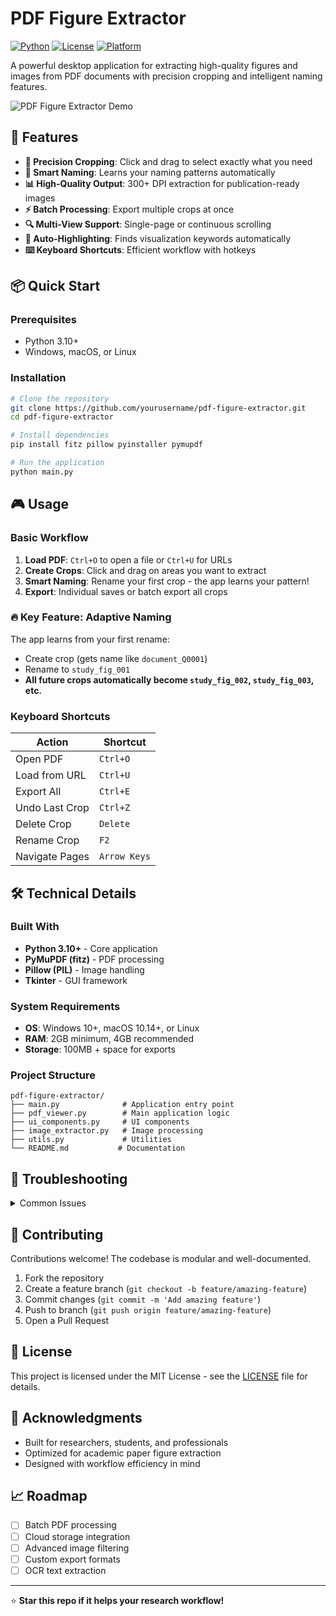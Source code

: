 # PDF Figure Extractor

[![Python](https://img.shields.io/badge/python-3.10+-blue.svg)](https://python.org)
[![License](https://img.shields.io/badge/license-MIT-green.svg)](LICENSE)
[![Platform](https://img.shields.io/badge/platform-Windows%20%7C%20macOS%20%7C%20Linux-lightgrey.svg)]()

A powerful desktop application for extracting high-quality figures and images from PDF documents with precision cropping and intelligent naming features.

![PDF Figure Extractor Demo](https://via.placeholder.com/800x400/f0f0f0/333333?text=PDF+Figure+Extractor+Screenshot)

## 🚀 Features

- **🎯 Precision Cropping**: Click and drag to select exactly what you need
- **🧠 Smart Naming**: Learns your naming patterns automatically
- **📊 High-Quality Output**: 300+ DPI extraction for publication-ready images
- **⚡ Batch Processing**: Export multiple crops at once
- **🔍 Multi-View Support**: Single-page or continuous scrolling
- **🎨 Auto-Highlighting**: Finds visualization keywords automatically
- **⌨️ Keyboard Shortcuts**: Efficient workflow with hotkeys

## 📦 Quick Start

### Prerequisites
- Python 3.10+
- Windows, macOS, or Linux

### Installation
```bash
# Clone the repository
git clone https://github.com/yourusername/pdf-figure-extractor.git
cd pdf-figure-extractor

# Install dependencies
pip install fitz pillow pyinstaller pymupdf

# Run the application
python main.py
```

## 🎮 Usage

### Basic Workflow
1. **Load PDF**: `Ctrl+O` to open a file or `Ctrl+U` for URLs
2. **Create Crops**: Click and drag on areas you want to extract
3. **Smart Naming**: Rename your first crop - the app learns your pattern!
4. **Export**: Individual saves or batch export all crops

### 🔥 Key Feature: Adaptive Naming
The app learns from your first rename:
- Create crop (gets name like `document_Q0001`)
- Rename to `study_fig_001` 
- **All future crops automatically become `study_fig_002`, `study_fig_003`, etc.**

### Keyboard Shortcuts
| Action | Shortcut |
|--------|----------|
| Open PDF | `Ctrl+O` |
| Load from URL | `Ctrl+U` |
| Export All | `Ctrl+E` |
| Undo Last Crop | `Ctrl+Z` |
| Delete Crop | `Delete` |
| Rename Crop | `F2` |
| Navigate Pages | `Arrow Keys` |

## 🛠️ Technical Details

### Built With
- **Python 3.10+** - Core application
- **PyMuPDF (fitz)** - PDF processing
- **Pillow (PIL)** - Image handling
- **Tkinter** - GUI framework

### System Requirements
- **OS**: Windows 10+, macOS 10.14+, or Linux
- **RAM**: 2GB minimum, 4GB recommended
- **Storage**: 100MB + space for exports

### Project Structure
```
pdf-figure-extractor/
├── main.py              # Application entry point
├── pdf_viewer.py        # Main application logic
├── ui_components.py     # UI components
├── image_extractor.py   # Image processing
├── utils.py             # Utilities
└── README.md           # Documentation
```

## 🔧 Troubleshooting

<details>
<summary>Common Issues</summary>

**App won't start**
- Verify Python 3.10+ is installed
- Install all dependencies: `pip install fitz pillow pyinstaller pymupdf`

**PDF won't load**
- Check if PDF is corrupted
- For URLs, ensure direct PDF download link

**Low quality exports**
- App automatically uses high DPI (300+)
- Quality depends on source PDF resolution

</details>

## 🤝 Contributing

Contributions welcome! The codebase is modular and well-documented.

1. Fork the repository
2. Create a feature branch (`git checkout -b feature/amazing-feature`)
3. Commit changes (`git commit -m 'Add amazing feature'`)
4. Push to branch (`git push origin feature/amazing-feature`)
5. Open a Pull Request

## 📄 License

This project is licensed under the MIT License - see the [LICENSE](LICENSE) file for details.

## 🙏 Acknowledgments

- Built for researchers, students, and professionals
- Optimized for academic paper figure extraction
- Designed with workflow efficiency in mind

## 📈 Roadmap

- [ ] Batch PDF processing
- [ ] Cloud storage integration
- [ ] Advanced image filtering
- [ ] Custom export formats
- [ ] OCR text extraction

---

⭐ **Star this repo if it helps your research workflow!**